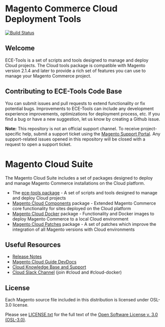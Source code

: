 # Magento Commerce Cloud Deployment Tools
[![Build Status](https://travis-ci.com/magento/ece-tools.svg?token=NW7M5gDP5YaRMZyCvYpY&branch=develop)](https://travis-ci.com/magento/ece-tools)

## Welcome
ECE-Tools is a set of scripts and tools designed to manage and deploy Cloud projects. The Cloud tools package is compatible with Magento version 2.1.4 and later to provide a rich set of features you can use to manage your Magento Commerce project.

## Contributing to ECE-Tools Code Base
You can submit issues and pull requests to extend functionality or fix potential bugs. Improvements to ECE-Tools can include any development experience improvements, optimizations for deployment process, etc. If you find a bug or have a new suggestion, let us know by creating a Github issue.

**Note:** This repository is not an official support channel. To receive project-specific help, submit a support ticket using the [Magento Support Portal](https://support.magento.com). Any support-related issues opened in this repository will be closed with a request to open a support ticket.

# Magento Cloud Suite
The Magento Cloud Suite includes a set of packages designed to deploy and manage Magento Commerce installations on the Cloud platform.
- The [ece-tools package](https://github.com/magento/ece-tools) - A set of scripts and tools designed to manage and deploy Cloud projects
- [Magento Cloud Components](https://github.com/magento/magento-cloud-components) package - Extended Magento Commerce core functionality for sites deployed on the Cloud platform
- [Magento Cloud Docker](https://github.com/magento/magento-cloud-docker) package - Functionality and Docker images to deploy Magento Commerce to a local Cloud environment
- [Magento Cloud Patches](https://github.com/magento/magento-cloud-patches) package - A set of patches which improve the integration of all Magento versions with Cloud environments

## Useful Resources
- [Release Notes](https://github.com/magento/ece-tools/releases)
- [Magento Cloud Guide DevDocs](https://devdocs.magento.com/cloud/bk-cloud.html)
- [Cloud Knowledge Base and Support](https://support.magento.com)
- [Cloud Slack Channel](https://magentocommeng.slack.com) (join #cloud and #cloud-docker)

## License
Each Magento source file included in this distribution is licensed under OSL-3.0 license.

Please see [LICENSE.txt](https://github.com/magento/ece-tools/blob/develop/LICENSE.txt) for the full text of the [Open Software License v. 3.0 (OSL-3.0)](http://opensource.org/licenses/osl-3.0.php).
